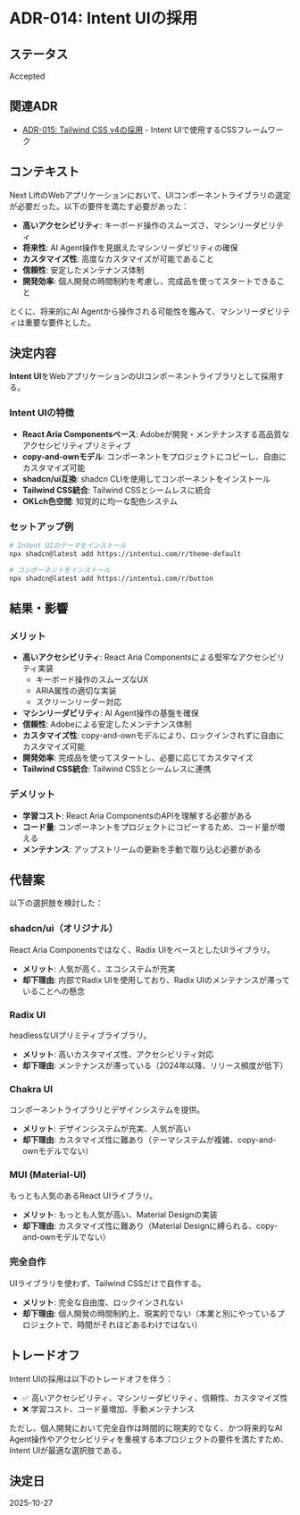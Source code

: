 # ADR-014: Intent UIの採用

## ステータス

Accepted

## 関連ADR

- [ADR-015: Tailwind CSS v4の採用](./015-tailwind-css-v4.md) - Intent UIで使用するCSSフレームワーク

## コンテキスト

Next LiftのWebアプリケーションにおいて、UIコンポーネントライブラリの選定が必要だった。以下の要件を満たす必要があった：

- **高いアクセシビリティ**: キーボード操作のスムーズさ、マシンリーダビリティ
- **将来性**: AI Agent操作を見据えたマシンリーダビリティの確保
- **カスタマイズ性**: 高度なカスタマイズが可能であること
- **信頼性**: 安定したメンテナンス体制
- **開発効率**: 個人開発の時間制約を考慮し、完成品を使ってスタートできること

とくに、将来的にAI Agentから操作される可能性を鑑みて、マシンリーダビリティは重要な要件とした。

## 決定内容

**Intent UI**をWebアプリケーションのUIコンポーネントライブラリとして採用する。

### Intent UIの特徴

- **React Aria Componentsベース**: Adobeが開発・メンテナンスする高品質なアクセシビリティプリミティブ
- **copy-and-ownモデル**: コンポーネントをプロジェクトにコピーし、自由にカスタマイズ可能
- **shadcn/ui互換**: shadcn CLIを使用してコンポーネントをインストール
- **Tailwind CSS統合**: Tailwind CSSとシームレスに統合
- **OKLch色空間**: 知覚的に均一な配色システム

### セットアップ例

```bash
# Intent UIのテーマをインストール
npx shadcn@latest add https://intentui.com/r/theme-default

# コンポーネントをインストール
npx shadcn@latest add https://intentui.com/r/button
```

## 結果・影響

### メリット

- **高いアクセシビリティ**: React Aria Componentsによる堅牢なアクセシビリティ実装
  - キーボード操作のスムーズなUX
  - ARIA属性の適切な実装
  - スクリーンリーダー対応
- **マシンリーダビリティ**: AI Agent操作の基盤を確保
- **信頼性**: Adobeによる安定したメンテナンス体制
- **カスタマイズ性**: copy-and-ownモデルにより、ロックインされずに自由にカスタマイズ可能
- **開発効率**: 完成品を使ってスタートし、必要に応じてカスタマイズ
- **Tailwind CSS統合**: Tailwind CSSとシームレスに連携

### デメリット

- **学習コスト**: React Aria ComponentsのAPIを理解する必要がある
- **コード量**: コンポーネントをプロジェクトにコピーするため、コード量が増える
- **メンテナンス**: アップストリームの更新を手動で取り込む必要がある

## 代替案

以下の選択肢を検討した：

### shadcn/ui（オリジナル）

React Aria Componentsではなく、Radix UIをベースとしたUIライブラリ。

- **メリット**: 人気が高く、エコシステムが充実
- **却下理由**: 内部でRadix UIを使用しており、Radix UIのメンテナンスが滞っていることへの懸念

### Radix UI

headlessなUIプリミティブライブラリ。

- **メリット**: 高いカスタマイズ性、アクセシビリティ対応
- **却下理由**: メンテナンスが滞っている（2024年以降、リリース頻度が低下）

### Chakra UI

コンポーネントライブラリとデザインシステムを提供。

- **メリット**: デザインシステムが充実、人気が高い
- **却下理由**: カスタマイズ性に難あり（テーマシステムが複雑、copy-and-ownモデルでない）

### MUI (Material-UI)

もっとも人気のあるReact UIライブラリ。

- **メリット**: もっとも人気が高い、Material Designの実装
- **却下理由**: カスタマイズ性に難あり（Material Designに縛られる、copy-and-ownモデルでない）

### 完全自作

UIライブラリを使わず、Tailwind CSSだけで自作する。

- **メリット**: 完全な自由度、ロックインされない
- **却下理由**: 個人開発の時間制約上、現実的でない（本業と別にやっているプロジェクトで、時間がそれほどあるわけではない）

## トレードオフ

Intent UIの採用は以下のトレードオフを伴う：

- ✅ 高いアクセシビリティ、マシンリーダビリティ、信頼性、カスタマイズ性
- ❌ 学習コスト、コード量増加、手動メンテナンス

ただし、個人開発において完全自作は時間的に現実的でなく、かつ将来的なAI Agent操作やアクセシビリティを重視する本プロジェクトの要件を満たすため、Intent UIが最適な選択肢である。

## 決定日

2025-10-27
